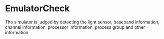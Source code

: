 # EmulatorCheck
The simulator is judged by detecting the light sensor, baseband information, channel information, processor information, process group and other information
